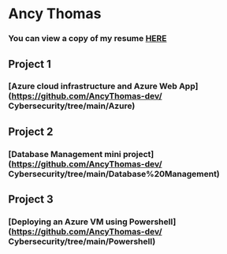 # Ancy Thomas 

### You can view a copy of my resume [HERE](https://github.com/AncyThomas-dev/Cybersecurity/blob/main/Ancy_Thomas_Resume.pdf)

## Project 1

### [Azure cloud infrastructure and Azure Web App](https://github.com/AncyThomas-dev/ Cybersecurity/tree/main/Azure)

## Project 2

### [Database Management mini project](https://github.com/AncyThomas-dev/ Cybersecurity/tree/main/Database%20Management)

## Project 3

### [Deploying an Azure VM using Powershell](https://github.com/AncyThomas-dev/ Cybersecurity/tree/main/Powershell)
